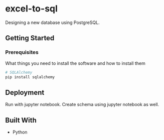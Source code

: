 # excel-to-sql

Designing a new database using PostgreSQL. 

## Getting Started

### Prerequisites

What things you need to install the software and how to install them

``` bash
# SQLAlchemy
pip install sqlalchemy
```

## Deployment

Run with jupyter notebook. Create schema using jupyter notebook as well.

## Built With

* Python
